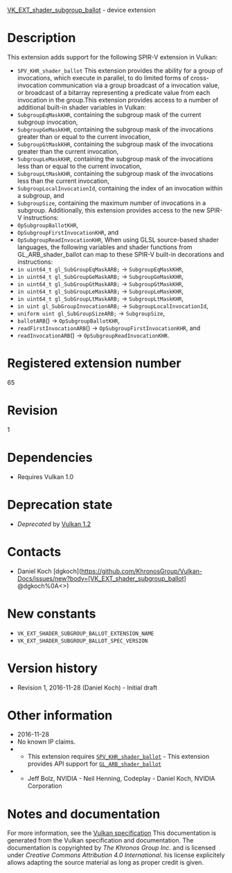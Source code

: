 [VK_EXT_shader_subgroup_ballot](https://www.khronos.org/registry/vulkan/specs/1.3-extensions/man/html/VK_EXT_shader_subgroup_ballot.html) - device extension

# Description
This extension adds support for the following SPIR-V extension in Vulkan:
- `SPV_KHR_shader_ballot`
This extension provides the ability for a group of invocations, which
execute in parallel, to do limited forms of cross-invocation communication
via a group broadcast of a invocation value, or broadcast of a bitarray
representing a predicate value from each invocation in the group.This extension provides access to a number of additional built-in shader
variables in Vulkan:
- `SubgroupEqMaskKHR`, containing the subgroup mask of the current subgroup invocation,
- `SubgroupGeMaskKHR`, containing the subgroup mask of the invocations greater than or equal to the current invocation,
- `SubgroupGtMaskKHR`, containing the subgroup mask of the invocations greater than the current invocation,
- `SubgroupLeMaskKHR`, containing the subgroup mask of the invocations less than or equal to the current invocation,
- `SubgroupLtMaskKHR`, containing the subgroup mask of the invocations less than the current invocation,
- `SubgroupLocalInvocationId`, containing the index of an invocation within a subgroup, and
- `SubgroupSize`, containing the maximum number of invocations in a subgroup.
Additionally, this extension provides access to the new SPIR-V instructions:
- `OpSubgroupBallotKHR`,
- `OpSubgroupFirstInvocationKHR`, and
- `OpSubgroupReadInvocationKHR`,
When using GLSL source-based shader languages, the following variables and
shader functions from GL_ARB_shader_ballot can map to these SPIR-V built-in
decorations and instructions:
- `in uint64_t gl_SubGroupEqMaskARB;` → `SubgroupEqMaskKHR`,
- `in uint64_t gl_SubGroupGeMaskARB;` → `SubgroupGeMaskKHR`,
- `in uint64_t gl_SubGroupGtMaskARB;` → `SubgroupGtMaskKHR`,
- `in uint64_t gl_SubGroupLeMaskARB;` → `SubgroupLeMaskKHR`,
- `in uint64_t gl_SubGroupLtMaskARB;` → `SubgroupLtMaskKHR`,
- `in uint gl_SubGroupInvocationARB;` → `SubgroupLocalInvocationId`,
- `uniform uint gl_SubGroupSizeARB;` → `SubgroupSize`,
- `ballotARB`() → `OpSubgroupBallotKHR`,
- `readFirstInvocationARB`() → `OpSubgroupFirstInvocationKHR`, and
- `readInvocationARB`() → `OpSubgroupReadInvocationKHR`.

# Registered extension number
65

# Revision
1

# Dependencies
- Requires Vulkan 1.0

# Deprecation state
- *Deprecated* by [Vulkan 1.2](https://www.khronos.org/registry/vulkan/specs/1.3-extensions/html/vkspec.html#versions-1.2-new-features)

# Contacts
- Daniel Koch [dgkoch](https://github.com/KhronosGroup/Vulkan-Docs/issues/new?body=[VK_EXT_shader_subgroup_ballot] @dgkoch%0A<<Here describe the issue or question you have about the VK_EXT_shader_subgroup_ballot extension>>)

# New constants
- `VK_EXT_SHADER_SUBGROUP_BALLOT_EXTENSION_NAME`
- `VK_EXT_SHADER_SUBGROUP_BALLOT_SPEC_VERSION`

# Version history
- Revision 1, 2016-11-28 (Daniel Koch)  - Initial draft

# Other information
* 2016-11-28
* No known IP claims.
*   - This extension requires [`SPV_KHR_shader_ballot`](https://htmlpreview.github.io/?https://github.com/KhronosGroup/SPIRV-Registry/blob/master/extensions/KHR/SPV_KHR_shader_ballot.html)  - This extension provides API support for [`GL_ARB_shader_ballot`](https://www.khronos.org/registry/OpenGL/extensions/ARB/ARB_shader_ballot.txt) 
*   - Jeff Bolz, NVIDIA  - Neil Henning, Codeplay  - Daniel Koch, NVIDIA Corporation
# Notes and documentation
For more information, see the [Vulkan specification](https://www.khronos.org/registry/vulkan/specs/1.3-extensions/html/vkspec.html)
This documentation is generated from the Vulkan specification and documentation.
The documentation is copyrighted by *The Khronos Group Inc.* and is licensed under *Creative Commons Attribution 4.0 International*.
his license explicitely allows adapting the source material as long as proper credit is given.
        